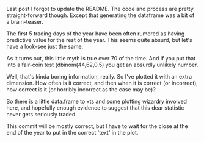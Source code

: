 Last post I forgot to update the README. The code and process are pretty 
straight-forward though. Except that generating the dataframe was a bit of
a brain-teaser.

The first 5 trading days of the year have been often rumored as having
predictive value for the rest of the year. This seems quite absurd, but let's
have a look-see just the same.

As it turns out, this little myth is true over 70 of the time. And if you put that
into a fair-coin test (dbinom(44,62,0.5) you get an absurdly unlikely number.

Well, that's kinda boring information, really. So I've plotted it with an extra
dimension. How often is it correct, and then when it is correct (or incorrect), 
how correct is it (or horribly incorrect as the case may be)?

So there is a little data.frame to xts and some plotting wizardry involved here, 
and hopefully enough evidence to suggest that this dear statistic never gets 
seriously traded. 

This commit will be mostly correct, but I have to wait for the close at 
the end of the year to put in the correct 'text' in the plot.

